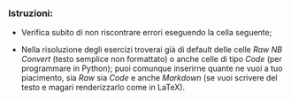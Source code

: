 <h3>Istruzioni:</h3>

- Verifica subito di non riscontrare errori eseguendo la cella seguente;

- Nella risoluzione degli esercizi troverai già di default delle celle _Raw NB Convert_ (testo semplice non formattato) o anche celle di tipo _Code_ (per programmare in Python); puoi comunque inserirne quante ne vuoi a tuo piacimento, sia _Raw_ sia _Code_ e anche _Markdown_ (se vuoi scrivere del testo e magari renderizzarlo come in LaTeX).
